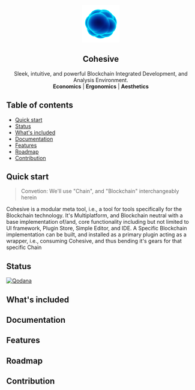 <p align="center">
    <img src="artwork/readme/cohesive-logo.png" alt="Cohesive logo" width="100" height="100">
</p>

<h2 align="center">Cohesive</h2>

<p align="center">
  Sleek, intuitive, and powerful Blockchain Integrated Development, and Analysis Environment.
  <br>
<b>Economics</b> | <b>Ergonomics</b> | <b>Aesthetics</b>
</p>


## Table of contents
- [Quick start](#quick-start)
- [Status](#status)
- [What's included](#whats-included)
- [Documentation](#documentation)
- [Features](#features)
- [Roadmap](#roadmap)
- [Contribution](#contribution)

## Quick start
> Convetion: We'll use "Chain", and "Blockchain" interchangeably herein

Cohesive is a modular meta tool, i.e., a tool for tools specifically for the Blockchain technology. It's Multiplatform, and Blockchain neutral with a base implementation of/and, core functionality including but not limited to UI framework, Plugin Store, Simple Editor, and IDE. A Specific Blockchain implementation can be built, and installed as a primary plugin acting as a wrapper, i.e., consuming Cohesive, and thus bending it's gears for that specific Chain

## Status

[![Qodana](https://github.com/mcxross/cohesive/actions/workflows/code_quality.yml/badge.svg)](https://github.com/mcxross/cohesive/actions/workflows/code_quality.yml)

## What's included

## Documentation

## Features

## Roadmap

## Contribution

